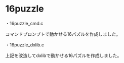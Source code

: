 # 16puzzle
・16puzzle_cmd.c

コマンドプロンプトで動かせる16パズルを作成しました。

・16puzzle_dxlib.c

上記を改造してdxlibで動かせる16パズルを作成しました。
